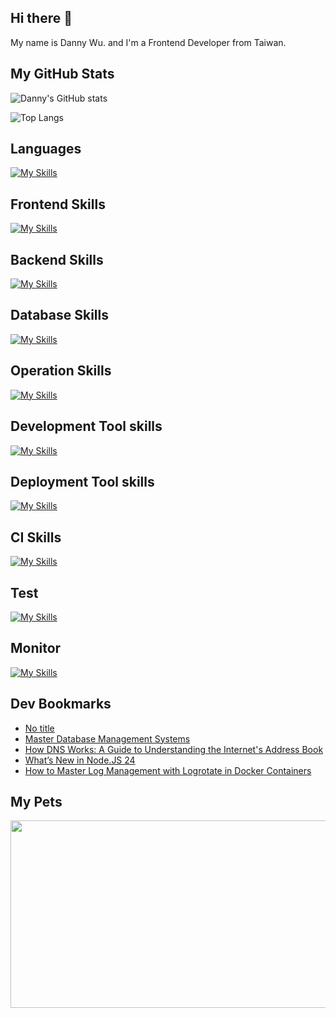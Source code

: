 
## Hi there 👋
My name is Danny Wu. and I'm a Frontend Developer from Taiwan.

## My GitHub Stats
![Danny's GitHub stats](https://github-readme-stats.vercel.app/api?username=danny101201&show_icons=true&count_private=true&theme=react)

![Top Langs](https://github-readme-stats.vercel.app/api/top-langs/?username=danny101201&layout=compact&theme=react)


## Languages
[![My Skills](https://skillicons.dev/icons?i=js,html,css,ts,react,nodejs)](https://skillicons.dev)

## Frontend Skills

[![My Skills](https://skillicons.dev/icons?i=react,materialui,tailwind,sass,redux,vite,nextjs)](https://skillicons.dev)

## Backend Skills

[![My Skills](https://skillicons.dev/icons?i=express,nodejs,graphql,nestjs)](https://skillicons.dev)

## Database Skills

[![My Skills](https://skillicons.dev/icons?i=mongodb,redis,mysql,postgres,prisma)](https://skillicons.dev)

## Operation Skills

[![My Skills](https://skillicons.dev/icons?i=docker,git,githubactions,linux,vim,nginx)](https://skillicons.dev)

## Development Tool skills

[![My Skills](https://skillicons.dev/icons?i=github,git,vscode,webpack)](https://skillicons.dev)

## Deployment Tool skills

[![My Skills](https://skillicons.dev/icons?i=vercel,netlify)](https://skillicons.dev)


## CI Skills

[![My Skills](https://skillicons.dev/icons?i=gitlab,azure)](https://skillicons.dev)

## Test

[![My Skills](https://skillicons.dev/icons?i=jest,vitest)](https://skillicons.dev)

## Monitor

[![My Skills](https://skillicons.dev/icons?i=sentry)](https://skillicons.dev)



## Dev Bookmarks
<!-- daily.dev BOOKMARKS:START -->
- [No title](https://app.daily.dev/posts/3JyqOgs1e?utm_source=rss&utm_medium=bookmarks&utm_campaign=NRtczkLiNqtGyKkglwy1k)
- [Master Database Management Systems](https://app.daily.dev/posts/ZgdO3Ow4Q?utm_source=rss&utm_medium=bookmarks&utm_campaign=NRtczkLiNqtGyKkglwy1k)
- [How DNS Works: A Guide to Understanding the Internet&#39;s Address Book](https://app.daily.dev/posts/tFKRkIdum?utm_source=rss&utm_medium=bookmarks&utm_campaign=NRtczkLiNqtGyKkglwy1k)
- [What’s New in Node.JS 24](https://app.daily.dev/posts/ZdghHM3JP?utm_source=rss&utm_medium=bookmarks&utm_campaign=NRtczkLiNqtGyKkglwy1k)
- [How to Master Log Management with Logrotate in Docker Containers](https://app.daily.dev/posts/YwD5allIv?utm_source=rss&utm_medium=bookmarks&utm_campaign=NRtczkLiNqtGyKkglwy1k)
<!-- daily.dev BOOKMARKS:END -->

## My Pets

<a href="https://github.com/devxb/gitanimals">
<img
  src="https://render.gitanimals.org/farms/Danny101201"
  width="600"
  height="300"
/>
</a>
